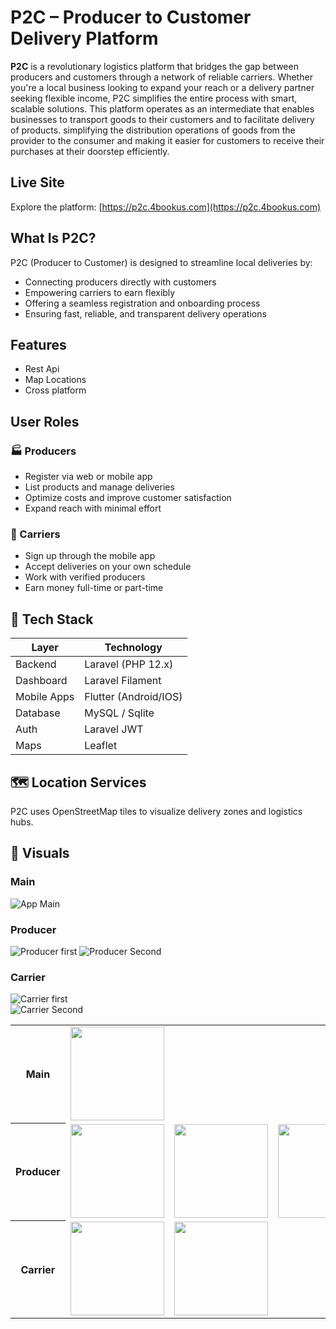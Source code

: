 # P2C – Producer to Customer Delivery Platform

**P2C** is a revolutionary logistics platform that bridges the gap between producers and customers through a network of reliable carriers. Whether you're a local business looking to expand your reach or a delivery partner seeking flexible income, P2C simplifies the entire process with smart, scalable solutions.
This platform operates as an intermediate that enables businesses to transport goods to their customers and to facilitate delivery of products. simplifying the distribution operations of goods from the provider to the consumer and making it easier for customers to receive their purchases at their doorstep efficiently.

## Live Site

Explore the platform: [https://p2c.4bookus.com](https://p2c.4bookus.com)

## What Is P2C?

P2C (Producer to Customer) is designed to streamline local deliveries by:

- Connecting producers directly with customers
- Empowering carriers to earn flexibly
- Offering a seamless registration and onboarding process
- Ensuring fast, reliable, and transparent delivery operations

## Features

- Rest Api
- Map Locations
- Cross platform

## User Roles

### 🏭 Producers
- Register via web or mobile app
- List products and manage deliveries
- Optimize costs and improve customer satisfaction
- Expand reach with minimal effort

### 🚗 Carriers
- Sign up through the mobile app
- Accept deliveries on your own schedule
- Work with verified producers
- Earn money full-time or part-time

## 🧰 Tech Stack

| Layer        | Technology             |
|--------------|------------------------|
| Backend      | Laravel (PHP 12.x)     |
| Dashboard    | Laravel Filament       |
| Mobile Apps  | Flutter (Android/IOS)	|
| Database     | MySQL / Sqlite		|
| Auth         | Laravel JWT 		|
| Maps         | Leaflet		|


## 🗺️ Location Services

P2C uses OpenStreetMap tiles to visualize delivery zones and logistics hubs.

## 📸 Visuals

### Main
![App Main](https://github.com/hith-hj/mockups/blob/main/p2c/producer_1.png)

### Producer
![Producer first](https://github.com/hith-hj/mockups/blob/main/p2c/producer_2.png)
![Producer Second](https://github.com/hith-hj/mockups/blob/main/p2c/producer_3.png)

### Carrier
![Carrier first](https://github.com/hith-hj/mockups/blob/main/p2c/carrier_1.png)  
![Carrier Second](https://github.com/hith-hj/mockups/blob/main/p2c/carrier_2.png)

<table>
	<tr>
		<th> Main </th>
		<td><img src="https://github.com/hith-hj/mockups/blob/main/p2c/producer_1.png" width="150"/></td>
	</tr>
	<tr>
		<th> Producer </th>
		<td><img src="https://github.com/hith-hj/mockups/blob/main/p2c/producer_1.png" width="150"/></td>
		<td><img src="https://github.com/hith-hj/mockups/blob/main/p2c/producer_2.png" width="150"/></td>
		<td><img src="https://github.com/hith-hj/mockups/blob/main/p2c/producer_3.png" width="150"/></td>
	</tr>
	<tr>
		<th> Carrier </th>
		<td><img src="https://github.com/hith-hj/mockups/blob/main/p2c/carrier_1.png" width="150"/></td>
		<td><img src="https://github.com/hith-hj/mockups/blob/main/p2c/carrier_2.png" width="150"/></td>
	</tr>
</table>



